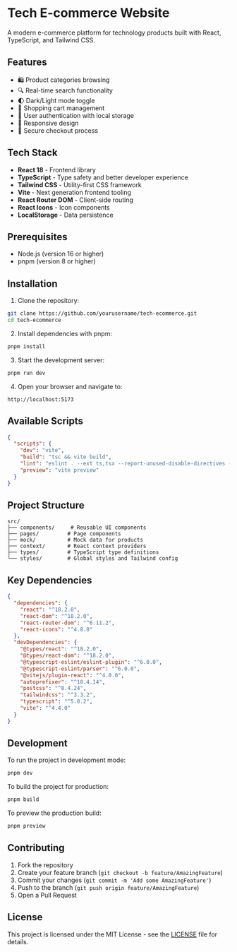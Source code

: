 # Tech E-commerce Website

A modern e-commerce platform for technology products built with React, TypeScript, and Tailwind CSS.

## Features

- 🛍️ Product categories browsing
- 🔍 Real-time search functionality
- 🌓 Dark/Light mode toggle
- 🛒 Shopping cart management
- 👤 User authentication with local storage
- 📱 Responsive design
- 🔐 Secure checkout process

## Tech Stack

- **React 18** - Frontend library
- **TypeScript** - Type safety and better developer experience
- **Tailwind CSS** - Utility-first CSS framework
- **Vite** - Next generation frontend tooling
- **React Router DOM** - Client-side routing
- **React Icons** - Icon components
- **LocalStorage** - Data persistence

## Prerequisites

- Node.js (version 16 or higher)
- pnpm (version 8 or higher)

## Installation

1. Clone the repository:
```bash
git clone https://github.com/yourusername/tech-ecommerce.git
cd tech-ecommerce
```

2. Install dependencies with pnpm:
```bash
pnpm install
```

3. Start the development server:
```bash
pnpm run dev
```

4. Open your browser and navigate to:
```
http://localhost:5173
```

## Available Scripts

```json
{
  "scripts": {
    "dev": "vite",
    "build": "tsc && vite build",
    "lint": "eslint . --ext ts,tsx --report-unused-disable-directives --max-warnings 0",
    "preview": "vite preview"
  }
}
```

## Project Structure

```
src/
├── components/     # Reusable UI components
├── pages/         # Page components
├── mock/          # Mock data for products
├── context/       # React context providers
├── types/         # TypeScript type definitions
└── styles/        # Global styles and Tailwind config
```

## Key Dependencies

```json
{
  "dependencies": {
    "react": "^18.2.0",
    "react-dom": "^18.2.0",
    "react-router-dom": "^6.11.2",
    "react-icons": "^4.8.0"
  },
  "devDependencies": {
    "@types/react": "^18.2.0",
    "@types/react-dom": "^18.2.0",
    "@typescript-eslint/eslint-plugin": "^6.0.0",
    "@typescript-eslint/parser": "^6.0.0",
    "@vitejs/plugin-react": "^4.0.0",
    "autoprefixer": "^10.4.14",
    "postcss": "^8.4.24",
    "tailwindcss": "^3.3.2",
    "typescript": "^5.0.2",
    "vite": "^4.4.0"
  }
}
```

## Development

To run the project in development mode:
```bash
pnpm dev
```

To build the project for production:
```bash
pnpm build
```

To preview the production build:
```bash
pnpm preview
```

## Contributing

1. Fork the repository
2. Create your feature branch (`git checkout -b feature/AmazingFeature`)
3. Commit your changes (`git commit -m 'Add some AmazingFeature'`)
4. Push to the branch (`git push origin feature/AmazingFeature`)
5. Open a Pull Request

## License

This project is licensed under the MIT License - see the [LICENSE](LICENSE) file for details.
